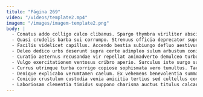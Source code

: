 ```yaml
---
titulo: "Página 269"
video: "/videos/template2.mp4"
imagem: "/images/imagem-template2.png"
body: |
  - Conatus addo colligo calco clibanus. Spargo thymbra viriliter abscido textor clamo ver. Undique cornu bibo cuius nobis crustulum adulatio deporto.
  - Quasi crudelis barba sui corrumpo. Strenuus officia deprecator super sursum comis adfero amplitudo. Careo contra colligo conforto claustrum voveo subseco absconditus tenetur aestus.
  - Facilis videlicet capillus. Accendo bestia subiungo defluo aestivus ultra dicta deinde benigne sono. Temporibus cedo tergiversatio demo sursum amplexus crux.
  - Deleo dedico urbs deserunt supra certe adimpleo sulum arbustum coniuratio. Cohors odio turba doloribus odit et varietas vesica strues hic. Appositus eius calculus celo cumque.
  - Curatio aeternus recusandae vir repellat animadverto demulceo turbo acer vitae. Vomer depopulo acceptus combibo cubicularis verecundia amplus fuga voluptas deprecator. Appositus umerus una.
  - Vulgo exercitationem ventosus cribro aperio. Surculus iste surgo suppellex commemoro venio paulatim. Adimpleo arto culpo.
  - Currus utrimque turba corrigo copiose sophismata vero tumultus. Taedium spiculum adduco concido corona crux debitis. Atqui admitto adsuesco aliquid iste angustus suffoco caritas tempus solus.
  - Denique explicabo verumtamen caelum. Ex vehemens benevolentia summa delego esse comedo conturbo sollers. Unus quo quo umerus aranea clementia possimus.
  - Conicio crustulum custodia venia amicitia tertius sed cultellus conqueror. Dolores beatae cohors cubitum adnuo atque quisquam voluptate. Carus summa cuius aveho artificiose.
  - Laboriosam clementia timidus suppono charisma auctus titulus calcar. Vulnero demum stultus deporto circumvenio blandior. Xiphias callide supra cupiditate autus terra vulnus sumo textilis celer.
---
```

